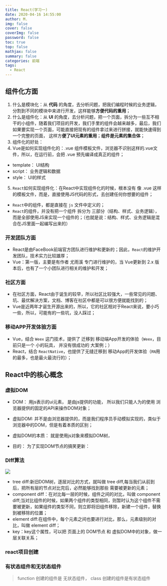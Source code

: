 ```yaml
---
title: React(学习一)
date: 2020-04-16 14:55:00
author: M.
img: false
cover: false
coverImg: false
password: false
toc: true
top: false
mathjax: false
summary: false 
categories: 前端
tags: 
  - React
---
```


## 组件化方面

1. 什么是模块化：从 **代码** 的角度，去分析问题，把我们编程时候的业务逻辑，分割到不同的模块中来进行开发，这样能够**方便代码的重用**；
2. 什么是组件化：从 **UI** 的角度，去分析问题，把一个页面，拆分为一些互不相干的小组件，随着我们项目的开发，我们手里的组件会越来越多，最后，我们如果要实现一个页面，可能直接把现有的组件拿过来进行拼接，就能快速得到一个完整的页面， 这样方**便了UI元素的重用**；**组件是元素的集合体**；
3. 组件化的好处：
4. Vue是如何实现组件化的：.vue 组件模板文件，浏览器不识别这样的.vue文件，所以，在运行前，会把 .vue 预先编译成真正的组件；
 + template： UI结构
 + script： 业务逻辑和数据
 + style： UI的样式
 
5. `React`如何实现组件化：在React中实现组件化的时候，根本没有 像 .vue 这样的模板文件，而是，直接使用JS代码的形式，去创建任何你想要的组件；
 + `React`中的组件，都是直接在 `js` 文件中定义的；
 + `React`的组件，并没有把一个组件 拆分为 三部分（结构、样式、业务逻辑），而是全部使用JS来实现一个组件的；（也就是说：结构、样式、业务逻辑是混合在JS里面一起编写出来的）


### 开发团队方面

+ React是由FaceBook前端官方团队进行维护和更新的；因此，`React`的维护开发团队，技术实力比较雄厚；
+ Vue：第一版，主要是有作者 尤雨溪 专门进行维护的，当 Vue更新到 2.x 版本后，也有了一个小团队进行相关的维护和开发；

### 社区方面

+ 在社区方面，React由于诞生的较早，所以社区比较强大，一些常见的问题、坑、最优解决方案，文档、博客在社区中都是可以很方便就能找到的；
+ Vue是近两年才诞生开源出来的，所以，它的社区相对于React来说，要小巧一些，所以，可能有的一些坑，没人踩过；


### 移动APP开发体验方面

+ Vue，结合 `Weex` 这门技术，提供了 迁移到 移动端App开发的体验（`Weex`，目前只是一个 小的玩具， 并没有很成功的 大案例；）
+ React，结合 `ReactNative`，也提供了无缝迁移到 移动App的开发体验（`RN`用的最多，也是最火最流行的）；


## React中的核心概念

### 虚拟DOM

- DOM： 用js表示的ui元素， 是由js提供的功能， 所以我们只能人为的使用 浏览器提供的固定的API来操作DOM对象；
- 虚拟DOM: 并不是由浏览器提供的，而是我们程序员手动模拟实现的，类似于浏览器中的DOM，但是有着本质的区别；

- 虚拟DOM的本质： 就是使用js对象来模拟DOM树，
- 目的： 为了实现DOM节点的搞笑更新：

### DIff算法

![](/images/react/Diff.png)
- tree diff:新旧DOM树，逐层对比的方式，就叫做 tree diff,每当我们从前到后，把所有层的节点对比完后，必然能够找到那些 需要被更新的元素；
- component diff：在对比每一层的时候，组件之间的对比，叫做 component diff;当对比组件的时候，如果两个组件的类型相同，则暂时认为这个组件不需要被更新，如果组件的类型不同，则立即将旧组件移除，新建一个组件，替换到被移除的位置；
- element diff:在组件中，每个元素之间也要进行对比，那么，元素级别的对比，叫做 element diff；
- key：key这个属性，可以把 页面上的 DOM节点 和 虚拟DOM中的对象，做一层关联关系；


### react项目创建










### 有状态组件和无状态组件

> function 创建的组件是 无状态组件， class 创建的组件是有状态组件













